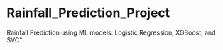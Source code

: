 # Rainfall_Prediction_Project
Rainfall Prediction using ML models: Logistic Regression, XGBoost, and SVC"
